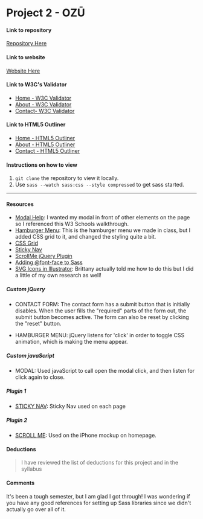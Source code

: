# Project 2 - OZŪ

#### Link to repository
[Repository Here](https://github.com/hhannakayee/project-2_preston-hanna.git)

#### Link to website
[Website Here](hannapreston.design/MMC6278/project-2_preston-hanna)

#### Link to W3C's Validator
- [Home - W3C Validator](https://validator.w3.org/nu/?doc=http%3A%2F%2Fhannapreston.design%2FMMC6278%2Fproject-2_preston-hanna%2F)
- [About - W3C Validator](https://validator.w3.org/nu/?doc=http%3A%2F%2Fhannapreston.design%2FMMC6278%2Fproject-2_preston-hanna%2Fabout.html)
- [Contact- W3C Validator](https://validator.w3.org/nu/?doc=http%3A%2F%2Fhannapreston.design%2FMMC6278%2Fproject-2_preston-hanna%2Fcontact.html)

#### Link to HTML5 Outliner
- [Home - HTML5 Outliner](https://gsnedders.html5.org/outliner/process.py?url=http%3A%2F%2Fhannapreston.design%2FMMC6278%2Fproject-2_preston-hanna%2Findex.html)
- [About - HTML5 Outliner](https://gsnedders.html5.org/outliner/process.py?url=http%3A%2F%2Fhannapreston.design%2FMMC6278%2Fproject-2_preston-hanna%2Fabout.html)
- [Contact - HTML5 Outliner](https://gsnedders.html5.org/outliner/process.py?url=http%3A%2F%2Fhannapreston.design%2FMMC6278%2Fproject-2_preston-hanna%2Fcontact.html)

#### Instructions on how to view
1. `git clone` the repository to view it locally.
2. Use `sass --watch sass:css --style compressed` to get sass started.

---

#### Resources
- [Modal Help](https://www.w3schools.com/howto/howto_css_modals.asp): I wanted my modal in front of other elements on the page so I referenced this W3 Schools walkthrough.
- [Hamburger Menu](https://codepen.io/createlyn/pen/xJYmZx): This is the hamburger menu we made in class, but I added CSS grid to it, and changed the styling quite a bit.
- [CSS Grid](https://developer.mozilla.org/en-US/docs/Tools/Page_Inspector/How_to/Examine_grid_layouts)
- [Sticky Nav](https://www.jqueryscript.net/demo/jQuery-Plugin-For-Responsive-Sticky-Site-Header-Stickable/)
- [ScrollMe jQuery Plugin](http://scrollme.nckprsn.com/)
- [Adding @font-face to Sass](http://blog.fontspring.com/2011/02/the-new-bulletproof-font-face-syntax/)
- [SVG Icons in Illustrator](https://medialoot.com/blog/tips-for-designing-and-exporting-svg-icons-with-illustrator/): Brittany actually told me how to do this but I did a little of my own research as well!

##### Custom jQuery
- CONTACT FORM: The contact form has a submit button that is initially disables. When the user fills the "required" parts of the form out, the submit button becomes active. The form can also be reset by clicking the "reset" button.

- HAMBURGER MENU: jQuery listens for 'click' in order to toggle CSS animation, which is making the menu appear.

##### Custom javaScript
- MODAL: Used javaScript to call open the modal click, and then listen for click again to close.

##### Plugin 1
- [STICKY NAV](https://www.jqueryscript.net/demo/jQuery-Plugin-For-Responsive-Sticky-Site-Header-Stickable/): Sticky Nav used on each page

##### Plugin 2
- [SCROLL ME](http://scrollme.nckprsn.com/): Used on the iPhone mockup on homepage.

#### Deductions
> I have reviewed the list of deductions for this
project and in the syllabus

#### Comments
It's been a tough semester, but I am glad I got through! I was wondering if you have any good references for setting up Sass libraries since we didn't actually go over all of it.
